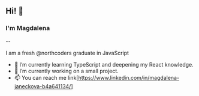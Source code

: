 ## Hi! 👋

### I'm Magdalena 
--

I am a fresh @northcoders graduate in JavaScript

- 🌱 I’m currently learning TypeScript and deepening my React knowledge.
- 🔭 I’m currently working on a small project.
- 📫 You can reach me link[https://www.linkedin.com/in/magdalena-janeckova-b4a641134/]

<!--
**Magdaleeena/Magdaleeena** is a ✨ _special_ ✨ repository because its `README.md` (this file) appears on your GitHub profile.

Here are some ideas to get you started:

- 🔭 I’m currently working on ...
- 🌱 I’m currently learning ...
- 👯 I’m looking to collaborate on ...
- 🤔 I’m looking for help with ...
- 💬 Ask me about ...
- 📫 How to reach me: ...
- 😄 Pronouns: ...
- ⚡ Fun fact: ...
-->
